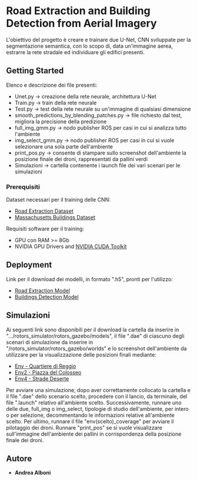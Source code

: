 # Road Extraction and Building Detection from Aerial Imagery 

L'obiettivo del progetto è creare e trainare due U-Net, CNN sviluppate per la segmentazione semantica, con lo scopo di, data un'immagine aerea, estrarre la rete 
stradale ed individuare gli edifici presenti.  

## Getting Started

Elenco e descrizione dei file presenti:
- Unet.py                                   -> creazione della rete neurale, architettura U-Net
- Train.py                                  -> train della rete neurale
- Test.py                                   -> test della rete neurale su un'immagine di qualsiasi dimensione
- smooth_predictions_by_blending_patches.py -> file richiesto dal test, migliora la precisione della predizione
- full_img_gmm.py                           -> nodo publisher ROS per casi in cui si analizza tutto l'ambiente
- img_select_gmm.py                         -> nodo publisher ROS per casi in cui si vuole selezionare una sola parte dell'ambiente
- print_pos.py                              -> consente di stampare sullo screenshot dell'ambiente la posizione finale dei droni, rappresentati da pallini verdi
- Simulazioni                               -> cartella contenente i launch file dei vari scenari per le simulazioni

### Prerequisiti

Dataset necessari per il training delle CNN:
- [Road Extraction Dataset](https://www.kaggle.com/datasets/balraj98/deepglobe-road-extraction-dataset)
- [Massachusetts Buildings Dataset](https://www.kaggle.com/datasets/balraj98/massachusetts-buildings-dataset/code)

Requisiti software per il training:
- GPU con RAM >= 8Gb
- NVIDIA GPU Drivers and [NVIDIA CUDA Toolkit](https://developer.nvidia.com/cuda-toolkit)

## Deployment

Link per il download dei modelli, in formato ".h5", pronti per l'utilizzo:
- [Road Extraction Model](https://drive.google.com/file/d/1dfdPuzAOjxv7tyFnCo3qPSDg3BL5kKfM/view?usp=sharing)
- [Buildings Detection Model](https://drive.google.com/file/d/15yyEJvJOZt-Vyrrf1LVo7sACHjIAR_w8/view?usp=sharing)

## Simulazioni

Ai seguenti link sono disponibili per il download la cartella da inserire in ".../rotors_simulator/rotors_gazebo/models", il file ".dae" di ciascuno degli scenari di simulazione da inserire in "/rotors_simulator/rotors_gazebo/worlds" e lo screenshot dell'ambiente da utilizzare per la visualizzazione delle posizioni finali mediante:
- [Env - Quartiere di Reggio](https://drive.google.com/drive/folders/1L25QgqlFMfakWQTzxJSdDt4-lm1PjnNi?usp=sharing)
- [Env2 - Piazza del Colosseo](https://drive.google.com/drive/folders/1oCj5WPZFEup1hIQGeR_18bMNa0J6-P2m?usp=sharing)
- [Env4 - Strade Deserte](https://drive.google.com/drive/folders/13jji2yHSe3YBYaXJBXi-htyltGrIq8ox?usp=sharing)
 
Per avviare una simulazione, dopo aver correttamente collocato la cartella e il file ".dae" dello scenario scelto, procedere con il lancio, da terminale, del file ".launch" relativo all'ambiente scelto. Successivamente, runnare uno delle due, full_img o img_select, tipologie di studio dell'ambiente, per intero o per selezione, decommentando le informazioni relative all'ambiente scelto. Per ultimo, runnare il file "env(scelto)_coverage" per avviare il pilotaggio dei droni. Runnare "print_pos" se si vuole visualizzare sull'immagine dell'ambiente dei pallini in corrispondenza della posizione finale dei droni.

## Autore

  - **Andrea Alboni** 
